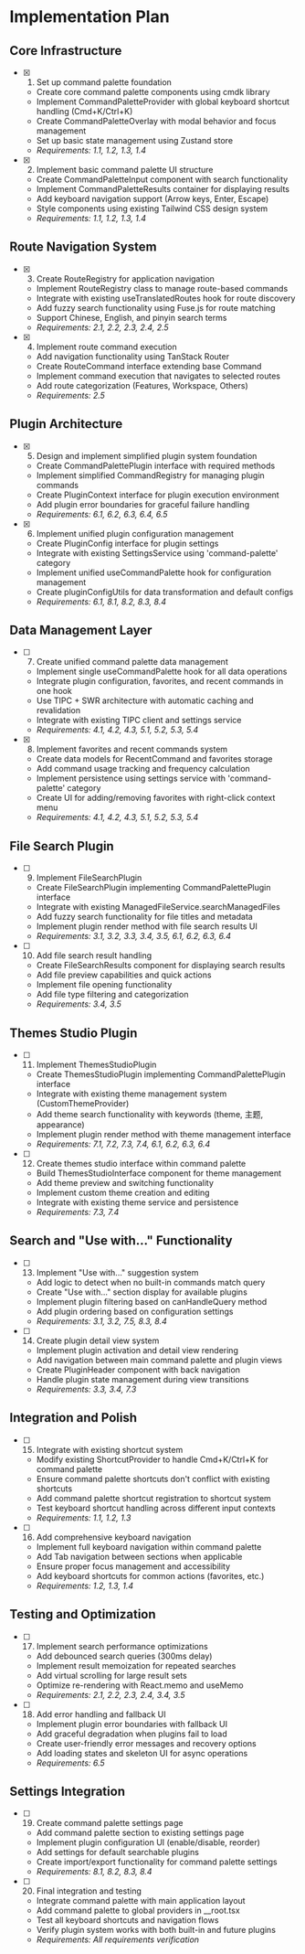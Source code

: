 # Implementation Plan

## Core Infrastructure

- [x] 1. Set up command palette foundation

  - Create core command palette components using cmdk library
  - Implement CommandPaletteProvider with global keyboard shortcut handling (Cmd+K/Ctrl+K)
  - Create CommandPaletteOverlay with modal behavior and focus management
  - Set up basic state management using Zustand store
  - _Requirements: 1.1, 1.2, 1.3, 1.4_

- [x] 2. Implement basic command palette UI structure
  - Create CommandPaletteInput component with search functionality
  - Implement CommandPaletteResults container for displaying results
  - Add keyboard navigation support (Arrow keys, Enter, Escape)
  - Style components using existing Tailwind CSS design system
  - _Requirements: 1.1, 1.2, 1.3, 1.4_

## Route Navigation System

- [x] 3. Create RouteRegistry for application navigation

  - Implement RouteRegistry class to manage route-based commands
  - Integrate with existing useTranslatedRoutes hook for route discovery
  - Add fuzzy search functionality using Fuse.js for route matching
  - Support Chinese, English, and pinyin search terms
  - _Requirements: 2.1, 2.2, 2.3, 2.4, 2.5_

- [x] 4. Implement route command execution
  - Add navigation functionality using TanStack Router
  - Create RouteCommand interface extending base Command
  - Implement command execution that navigates to selected routes
  - Add route categorization (Features, Workspace, Others)
  - _Requirements: 2.5_

## Plugin Architecture

- [x] 5. Design and implement simplified plugin system foundation

  - Create CommandPalettePlugin interface with required methods
  - Implement simplified CommandRegistry for managing plugin commands
  - Create PluginContext interface for plugin execution environment
  - Add plugin error boundaries for graceful failure handling
  - _Requirements: 6.1, 6.2, 6.3, 6.4, 6.5_

- [x] 6. Implement unified plugin configuration management
  - Create PluginConfig interface for plugin settings
  - Integrate with existing SettingsService using 'command-palette' category
  - Implement unified useCommandPalette hook for configuration management
  - Create pluginConfigUtils for data transformation and default configs
  - _Requirements: 6.1, 8.1, 8.2, 8.3, 8.4_

## Data Management Layer

- [ ] 7. Create unified command palette data management

  - Implement single useCommandPalette hook for all data operations
  - Integrate plugin configuration, favorites, and recent commands in one hook
  - Use TIPC + SWR architecture with automatic caching and revalidation
  - Integrate with existing TIPC client and settings service
  - _Requirements: 4.1, 4.2, 4.3, 5.1, 5.2, 5.3, 5.4_

- [x] 8. Implement favorites and recent commands system
  - Create data models for RecentCommand and favorites storage
  - Add command usage tracking and frequency calculation
  - Implement persistence using settings service with 'command-palette' category
  - Create UI for adding/removing favorites with right-click context menu
  - _Requirements: 4.1, 4.2, 4.3, 5.1, 5.2, 5.3, 5.4_

## File Search Plugin

- [ ] 9. Implement FileSearchPlugin

  - Create FileSearchPlugin implementing CommandPalettePlugin interface
  - Integrate with existing ManagedFileService.searchManagedFiles
  - Add fuzzy search functionality for file titles and metadata
  - Implement plugin render method with file search results UI
  - _Requirements: 3.1, 3.2, 3.3, 3.4, 3.5, 6.1, 6.2, 6.3, 6.4_

- [ ] 10. Add file search result handling
  - Create FileSearchResults component for displaying search results
  - Add file preview capabilities and quick actions
  - Implement file opening functionality
  - Add file type filtering and categorization
  - _Requirements: 3.4, 3.5_

## Themes Studio Plugin

- [ ] 11. Implement ThemesStudioPlugin

  - Create ThemesStudioPlugin implementing CommandPalettePlugin interface
  - Integrate with existing theme management system (CustomThemeProvider)
  - Add theme search functionality with keywords (theme, 主题, appearance)
  - Implement plugin render method with theme management interface
  - _Requirements: 7.1, 7.2, 7.3, 7.4, 6.1, 6.2, 6.3, 6.4_

- [ ] 12. Create themes studio interface within command palette
  - Build ThemesStudioInterface component for theme management
  - Add theme preview and switching functionality
  - Implement custom theme creation and editing
  - Integrate with existing theme service and persistence
  - _Requirements: 7.3, 7.4_

## Search and "Use with..." Functionality

- [ ] 13. Implement "Use with..." suggestion system

  - Add logic to detect when no built-in commands match query
  - Create "Use with..." section display for available plugins
  - Implement plugin filtering based on canHandleQuery method
  - Add plugin ordering based on configuration settings
  - _Requirements: 3.1, 3.2, 7.5, 8.3, 8.4_

- [ ] 14. Create plugin detail view system
  - Implement plugin activation and detail view rendering
  - Add navigation between main command palette and plugin views
  - Create PluginHeader component with back navigation
  - Handle plugin state management during view transitions
  - _Requirements: 3.3, 3.4, 7.3_

## Integration and Polish

- [ ] 15. Integrate with existing shortcut system

  - Modify existing ShortcutProvider to handle Cmd+K/Ctrl+K for command palette
  - Ensure command palette shortcuts don't conflict with existing shortcuts
  - Add command palette shortcut registration to shortcut system
  - Test keyboard shortcut handling across different input contexts
  - _Requirements: 1.1, 1.2, 1.3_

- [ ] 16. Add comprehensive keyboard navigation
  - Implement full keyboard navigation within command palette
  - Add Tab navigation between sections when applicable
  - Ensure proper focus management and accessibility
  - Add keyboard shortcuts for common actions (favorites, etc.)
  - _Requirements: 1.2, 1.3, 1.4_

## Testing and Optimization

- [ ] 17. Implement search performance optimizations

  - Add debounced search queries (300ms delay)
  - Implement result memoization for repeated searches
  - Add virtual scrolling for large result sets
  - Optimize re-rendering with React.memo and useMemo
  - _Requirements: 2.1, 2.2, 2.3, 2.4, 3.4, 3.5_

- [ ] 18. Add error handling and fallback UI
  - Implement plugin error boundaries with fallback UI
  - Add graceful degradation when plugins fail to load
  - Create user-friendly error messages and recovery options
  - Add loading states and skeleton UI for async operations
  - _Requirements: 6.5_

## Settings Integration

- [ ] 19. Create command palette settings page

  - Add command palette section to existing settings page
  - Implement plugin configuration UI (enable/disable, reorder)
  - Add settings for default searchable plugins
  - Create import/export functionality for command palette settings
  - _Requirements: 8.1, 8.2, 8.3, 8.4_

- [ ] 20. Final integration and testing
  - Integrate command palette with main application layout
  - Add command palette to global providers in \_\_root.tsx
  - Test all keyboard shortcuts and navigation flows
  - Verify plugin system works with both built-in and future plugins
  - _Requirements: All requirements verification_
